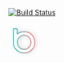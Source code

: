 [![Build Status](https://drone.io/github.com/neblina-software/balerocms-v2/status.png)](https://drone.io/github.com/neblina-software/balerocms-v2/latest)

[![BaleroCMS v2](./src/main/resources/static/images/logo.png)](http://balerocms.com)
